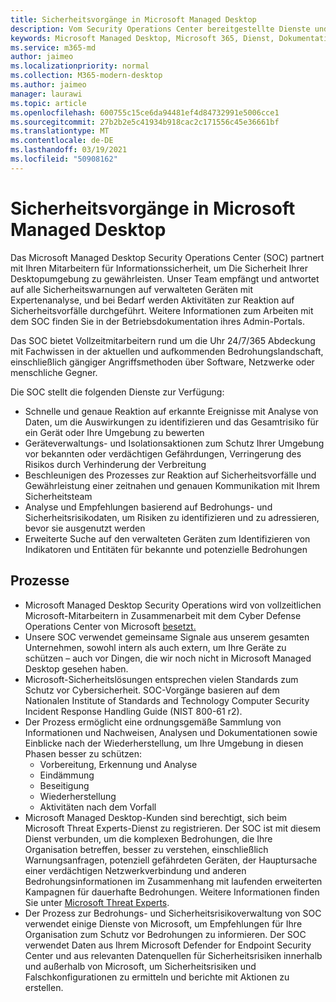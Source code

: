```yaml
---
title: Sicherheitsvorgänge in Microsoft Managed Desktop
description: Vom Security Operations Center bereitgestellte Dienste und Prozesse
keywords: Microsoft Managed Desktop, Microsoft 365, Dienst, Dokumentation
ms.service: m365-md
author: jaimeo
ms.localizationpriority: normal
ms.collection: M365-modern-desktop
ms.author: jaimeo
manager: laurawi
ms.topic: article
ms.openlocfilehash: 600755c15ce6da94481ef4d84732991e5006cce1
ms.sourcegitcommit: 27b2b2e5c41934b918cac2c171556c45e36661bf
ms.translationtype: MT
ms.contentlocale: de-DE
ms.lasthandoff: 03/19/2021
ms.locfileid: "50908162"
---
```

# <a name="security-operations-in-microsoft-managed-desktop"></a>Sicherheitsvorgänge in Microsoft Managed Desktop

Das Microsoft Managed Desktop Security Operations Center (SOC) partnert mit Ihren Mitarbeitern für Informationssicherheit, um Die Sicherheit Ihrer Desktopumgebung zu gewährleisten. Unser Team empfängt und antwortet auf alle Sicherheitswarnungen auf verwalteten Geräten mit Expertenanalyse, und bei Bedarf werden Aktivitäten zur Reaktion auf Sicherheitsvorfälle durchgeführt. Weitere Informationen zum Arbeiten mit dem SOC finden Sie in der Betriebsdokumentation ihres Admin-Portals.

Das SOC bietet Vollzeitmitarbeitern rund um die Uhr 24/7/365 Abdeckung mit Fachwissen in der aktuellen und aufkommenden Bedrohungslandschaft, einschließlich gängiger Angriffsmethoden über Software, Netzwerke oder menschliche Gegner.

Die SOC stellt die folgenden Dienste zur Verfügung:
- Schnelle und genaue Reaktion auf erkannte Ereignisse mit Analyse von Daten, um die Auswirkungen zu identifizieren und das Gesamtrisiko für ein Gerät oder Ihre Umgebung zu bewerten
- Geräteverwaltungs- und Isolationsaktionen zum Schutz Ihrer Umgebung vor bekannten oder verdächtigen Gefährdungen, Verringerung des Risikos durch Verhinderung der Verbreitung
- Beschleunigen des Prozesses zur Reaktion auf Sicherheitsvorfälle und Gewährleistung einer zeitnahen und genauen Kommunikation mit Ihrem Sicherheitsteam
- Analyse und Empfehlungen basierend auf Bedrohungs- und Sicherheitsrisikodaten, um Risiken zu identifizieren und zu adressieren, bevor sie ausgenutzt werden
- Erweiterte Suche auf den verwalteten Geräten zum Identifizieren von Indikatoren und Entitäten für bekannte und potenzielle Bedrohungen

## <a name="processes"></a>Prozesse

- Microsoft Managed Desktop Security Operations wird von vollzeitlichen Microsoft-Mitarbeitern in Zusammenarbeit mit dem Cyber Defense Operations Center von Microsoft [besetzt.](https://www.microsoft.com/msrc/cdoc) 
- Unsere SOC verwendet gemeinsame Signale aus unserem gesamten Unternehmen, sowohl intern als auch extern, um Ihre Geräte zu schützen – auch vor Dingen, die wir noch nicht in Microsoft Managed Desktop gesehen haben.
- Microsoft-Sicherheitslösungen entsprechen vielen Standards zum Schutz vor Cybersicherheit. SOC-Vorgänge basieren auf dem Nationalen Institute of Standards and Technology Computer Security Incident Response Handling Guide (NIST 800-61 r2).
- Der Prozess ermöglicht eine ordnungsgemäße Sammlung von Informationen und Nachweisen, Analysen und Dokumentationen sowie Einblicke nach der Wiederherstellung, um Ihre Umgebung in diesen Phasen besser zu schützen:
    - Vorbereitung, Erkennung und Analyse
    - Eindämmung
    - Beseitigung
    - Wiederherstellung
    - Aktivitäten nach dem Vorfall
- Microsoft Managed Desktop-Kunden sind berechtigt, sich beim Microsoft Threat Experts-Dienst zu registrieren. Der SOC ist mit diesem Dienst verbunden, um die komplexen Bedrohungen, die Ihre Organisation betreffen, besser zu verstehen, einschließlich Warnungsanfragen, potenziell gefährdeten Geräten, der Hauptursache einer verdächtigen Netzwerkverbindung und anderen Bedrohungsinformationen im Zusammenhang mit laufenden erweiterten Kampagnen für dauerhafte Bedrohungen. Weitere Informationen finden Sie unter [Microsoft Threat Experts](/windows/security/threat-protection/microsoft-defender-atp/microsoft-threat-experts).
- Der Prozess zur Bedrohungs- und Sicherheitsrisikoverwaltung von SOC verwendet einige Dienste von Microsoft, um Empfehlungen für Ihre Organisation zum Schutz vor Bedrohungen zu informieren. Der SOC verwendet Daten aus Ihrem Microsoft Defender for Endpoint Security Center und aus relevanten Datenquellen für Sicherheitsrisiken innerhalb und außerhalb von Microsoft, um Sicherheitsrisiken und Falschkonfigurationen zu ermitteln und berichte mit Aktionen zu erstellen.